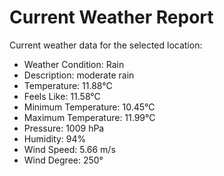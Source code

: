 # Current Weather Report
Current weather data for the selected location:
- Weather Condition: Rain
- Description: moderate rain
- Temperature: 11.88°C
- Feels Like: 11.58°C
- Minimum Temperature: 10.45°C
- Maximum Temperature: 11.99°C
- Pressure: 1009 hPa
- Humidity: 94%
- Wind Speed: 5.66 m/s
- Wind Degree: 250°
